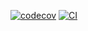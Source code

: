 [![codecov](https://codecov.io/gh/Sadowskyy/symfony-template/branch/master/graph/badge.svg?token=6S1V1Q10IX)](https://codecov.io/gh/Sadowskyy/symfony-template)
[![CI](https://github.com/Sadowskyy/symfony-template/actions/workflows/ci.yml/badge.svg)](https://github.com/Sadowskyy/symfony-template/actions/workflows/ci.yml)